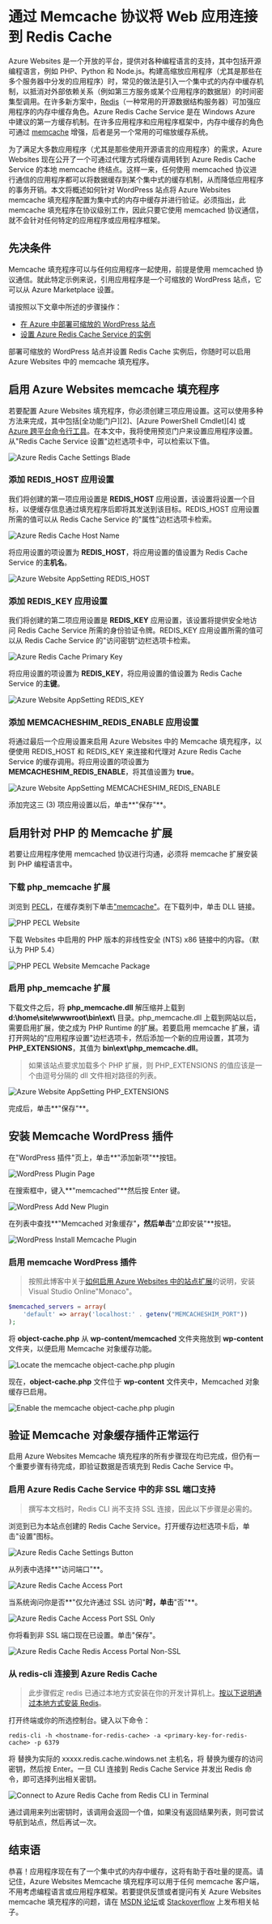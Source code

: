 <properties 
   pageTitle="web-sites-connect-to-redis-using-memcache-protocol" 
   description="使用 Memcached 协议将 Web 应用程序连接到 Redis Cache" 
   services="websites" 
   documentationCenter="php" 
   authors="syntaxc4" 
   manager="yochayk" 
   editor="riande"/>
   
<tags ms.service="websites" ms.date="03/19/2015" wacn.date="04/11/2015"/>


# 通过 Memcache 协议将 Web 应用连接到 Redis Cache

Azure Websites 是一个开放的平台，提供对各种编程语言的支持，其中包括开源编程语言，例如 PHP、Python 和 Node.js。构建高缩放应用程序（尤其是那些在多个服务器中分发的应用程序）时，常见的做法是引入一个集中式的内存中缓存机制，以抵消对外部依赖关系（例如第三方服务或某个应用程序的数据层）的时间密集型调用。在许多新方案中，[Redis][12]（一种常用的开源数据结构服务器）可加强应用程序的内存中缓存角色。Azure Redis Cache Service 是在 Windows Azure 中建议的第一方缓存机制。在许多应用程序和应用程序框架中，内存中缓存的角色可通过 [memcache][13] 增强，后者是另一个常用的可缩放缓存系统。

为了满足大多数应用程序（尤其是那些使用开源语言的应用程序）的需求，Azure Websites 现在公开了一个可通过代理方式将缓存调用转到 Azure Redis Cache Service 的本地 memcache 终结点。这样一来，任何使用 memcached 协议进行通信的应用程序都可以将数据缓存到某个集中式的缓存机制，从而降低应用程序的事务开销。本文将概述如何针对 WordPress 站点将 Azure Websites memcache 填充程序配置为集中式的内存中缓存并进行验证。必须指出，此 memcache 填充程序在协议级别工作，因此只要它使用 memcached 协议通信，就不会针对任何特定的应用程序或应用程序框架。


## 先决条件

Memcache 填充程序可以与任何应用程序一起使用，前提是使用 memcached 协议通信。就此特定示例来说，引用应用程序是一个可缩放的 WordPress 站点，它可以从 Azure Marketplace 设置。 

请按照以下文章中所述的步骤操作：

* [在 Azure 中部署可缩放的 WordPress 站点][0]
* [设置 Azure Redis Cache Service 的实例][1]

部署可缩放的 WordPress 站点并设置 Redis Cache 实例后，你随时可以启用 Azure Websites 中的 memcache 填充程序。

## 启用 Azure Websites memcache 填充程序

若要配置 Azure Websites 填充程序，你必须创建三项应用设置。这可以使用多种方法来完成，其中包括[全功能门户][2]、[Azure PowerShell Cmdlet][4] 或 [Azure 跨平台命令行工具][5]。在本文中，我将使用预览门户来设置应用程序设置。从"Redis Cache Service 设置"边栏选项卡中，可以检索以下值。

![Azure Redis Cache Settings Blade](./media/web-sites-connect-to-redis-using-memcache-protocol/1-azure-redis-cache-settings.png)

### 添加 REDIS_HOST 应用设置

我们将创建的第一项应用设置是 **REDIS\_HOST** 应用设置，该设置将设置一个目标，以便缓存信息通过填充程序后即将其发送到该目标。REDIS_HOST 应用设置所需的值可以从 Redis Cache Service 的"属性"边栏选项卡检索。

![Azure Redis Cache Host Name](./media/web-sites-connect-to-redis-using-memcache-protocol/2-azure-redis-cache-hostname.png)

将应用设置的项设置为 **REDIS\_HOST**，将应用设置的值设置为 Redis Cache Service 的**主机名**。

![Azure Website AppSetting REDIS_HOST](./media/web-sites-connect-to-redis-using-memcache-protocol/3-azure-website-appsettings-redis-host.png)

### 添加 REDIS_KEY 应用设置

我们将创建的第二项应用设置是 **REDIS\_KEY** 应用设置，该设置将提供安全地访问 Redis Cache Service 所需的身份验证令牌。REDIS_KEY 应用设置所需的值可以从 Redis Cache Service 的"访问密钥"边栏选项卡检索。

![Azure Redis Cache Primary Key](./media/web-sites-connect-to-redis-using-memcache-protocol/4-azure-redis-cache-primarykey.png)

将应用设置的项设置为 **REDIS\_KEY**，将应用设置的值设置为 Redis Cache Service 的**主键**。

![Azure Website AppSetting REDIS_KEY](./media/web-sites-connect-to-redis-using-memcache-protocol/5-azure-website-appsettings-redis-primarykey.png)

### 添加 MEMCACHESHIM_REDIS_ENABLE 应用设置

将通过最后一个应用设置来启用 Azure Websites 中的 Memcache 填充程序，以便使用 REDIS_HOST 和 REDIS_KEY 来连接和代理对 Azure Redis Cache Service 的缓存调用。将应用设置的项设置为 **MEMCACHESHIM\_REDIS\_ENABLE**，将其值设置为 **true**。

![Azure Website AppSetting MEMCACHESHIM_REDIS_ENABLE](./media/web-sites-connect-to-redis-using-memcache-protocol/6-azure-website-appsettings-enable-shim.png)

添加完这三 (3) 项应用设置以后，单击**"保存"**。

## 启用针对 PHP 的 Memcache 扩展

若要让应用程序使用 memcached 协议进行沟通，必须将 memcache 扩展安装到 PHP 编程语言中。

### 下载 php_memcache 扩展

浏览到 [PECL][6]，在缓存类别下单击["memcache"][7]。在下载列中，单击 DLL 链接。

![PHP PECL Website](./media/web-sites-connect-to-redis-using-memcache-protocol/7-php-pecl-website.png)

下载 Websites 中启用的 PHP 版本的非线性安全 (NTS) x86 链接中的内容。（默认为 PHP 5.4）

![PHP PECL Website Memcache Package](./media/web-sites-connect-to-redis-using-memcache-protocol/8-php-pecl-memcache-package.png)

### 启用 php_memcache 扩展

下载文件之后，将 **php\_memcache.dll** 解压缩并上载到 **d:\\home\\site\\wwwroot\\bin\\ext\\** 目录。php_memcache.dll 上载到网站以后，需要启用扩展，使之成为 PHP Runtime 的扩展。若要启用 memcache 扩展，请打开网站的"应用程序设置"边栏选项卡，然后添加一个新的应用设置，其项为 **PHP\_EXTENSIONS**，其值为 **bin\\ext\\php_memcache.dll**。


> 如果该站点要求加载多个 PHP 扩展，则 PHP_EXTENSIONS 的值应该是一个由逗号分隔的 dll 文件相对路径的列表。

![Azure Website AppSetting PHP_EXTENSIONS](./media/web-sites-connect-to-redis-using-memcache-protocol/9-azure-website-appsettings-php-extensions.png)

完成后，单击**"保存"**。

## 安装 Memcache WordPress 插件

在"WordPress 插件"页上，单击**"添加新项"**按钮。

![WordPress Plugin Page](./media/web-sites-connect-to-redis-using-memcache-protocol/10-wordpress-plugin.png)

在搜索框中，键入**"memcached"**然后按 Enter 键。

![WordPress Add New Plugin](./media/web-sites-connect-to-redis-using-memcache-protocol/11-wordpress-add-new-plugin.png)

在列表中查找**"Memcached 对象缓存"**，然后单击**"立即安装"**按钮。

![WordPress Install Memcache Plugin](./media/web-sites-connect-to-redis-using-memcache-protocol/12-wordpress-install-memcache-plugin.png)

### 启用 memcache WordPress 插件

> 按照此博客中关于[如何启用 Azure Websites 中的站点扩展][6]的说明，安装 Visual Studio Online"Monaco"。


```php
$memcached_servers = array(
	'default' => array('localhost:' . getenv("MEMCACHESHIM_PORT"))
);
```

将 **object-cache.php** 从 **wp-content/memcached** 文件夹拖放到 **wp-content** 文件夹，以便启用 Memcache 对象缓存功能。

![Locate the memcache object-cache.php plugin](./media/web-sites-connect-to-redis-using-memcache-protocol/13-locate-memcache-object-cache-plugin.png)

现在，**object-cache.php** 文件位于 **wp-content** 文件夹中，Memcached 对象缓存已启用。

![Enable the memcache object-cache.php plugin](./media/web-sites-connect-to-redis-using-memcache-protocol/14-enable-memcache-object-cache-plugin.png)

## 验证 Memcache 对象缓存插件正常运行

启用 Azure Websites Memcache 填充程序的所有步骤现在均已完成，但仍有一个重要步骤有待完成，即验证数据是否填充到 Redis Cache Service 中。

### 启用 Azure Redis Cache Service 中的非 SSL 端口支持

> 撰写本文档时，Redis CLI 尚不支持 SSL 连接，因此以下步骤是必需的。

浏览到已为本站点创建的 Redis Cache Service。打开缓存边栏选项卡后，单击"设置"图标。

![Azure Redis Cache Settings Button](./media/web-sites-connect-to-redis-using-memcache-protocol/15-azure-redis-cache-settings-button.png)

从列表中选择**"访问端口"**。

![Azure Redis Cache Access Port](./media/web-sites-connect-to-redis-using-memcache-protocol/16-azure-redis-cache-access-port.png)

当系统询问你是否**"仅允许通过 SSL 访问"**时，单击**"否"**。

![Azure Redis Cache Access Port SSL Only](./media/web-sites-connect-to-redis-using-memcache-protocol/17-azure-redis-cache-access-port-ssl-only.png)

你将看到非 SSL 端口现在已设置。单击"保存"。

![Azure Redis Cache Redis Access Portal Non-SSL](./media/web-sites-connect-to-redis-using-memcache-protocol/18-azure-redis-cache-access-port-non-ssl.png)

### 从 redis-cli 连接到 Azure Redis Cache

> 此步骤假定 redis 已通过本地方式安装在你的开发计算机上。[按以下说明通过本地方式安装 Redis][9]。

打开终端或你的所选控制台。键入以下命令：

```shell
redis-cli -h <hostname-for-redis-cache> -a <primary-key-for-redis-cache> -p 6379
```

将 **<hostname-for-redis-cache>** 替换为实际的 xxxxx.redis.cache.windows.net 主机名，将 **<primary-key-for-redis-cache>** 替换为缓存的访问密钥，然后按 Enter。一旦 CLI 连接到 Redis Cache Service 并发出 Redis 命令，即可选择列出相关密钥。

![Connect to Azure Redis Cache from Redis CLI in Terminal](./media/web-sites-connect-to-redis-using-memcache-protocol/19-redis-cli-terminal.png)

通过调用来列出密钥时，该调用会返回一个值，如果没有返回结果列表，则可尝试导航到站点，然后再试一次。

## 结束语

恭喜！应用程序现在有了一个集中式的内存中缓存，这将有助于吞吐量的提高。请记住，Azure Websites Memcache 填充程序可以用于任何 memcache 客户端，不用考虑编程语言或应用程序框架。若要提供反馈或者提问有关 Azure Websites memcache 填充程序的问题，请在 [MSDN 论坛][10]或 [Stackoverflow][11] 上发布相关帖子。

[0]: https://msdn.microsoft.com/zh-CN/library/dn690516.aspx
[1]: http://azure.microsoft.com/blog/2014/09/15/how-to-host-a-scalable-and-optimized-wordpress-for-azure-in-minutes/
[3]: http://manage.windowsazure.cn
[5]: /downloads
[6]: http://pecl.php.net
[7]: http://pecl.php.net/package/memcache
[8]: http://blog.syntaxc4.net/post/2015/02/05/how-to-enable-a-site-extension-in-azure-websites.aspx
[9]: http://redis.io/download#installation
[10]: https://social.msdn.microsoft.com/Forums/zh-CN/home?forum=windowsazurewebsitespreview
[11]: http://stackoverflow.com/questions/tagged/azure-web-sites
[12]: http://redis.io
[13]: http://memcached.org


<!--HONumber=51-->